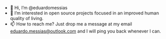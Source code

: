- 👋 Hi, I’m @eduardomessias
- 👀 I’m interested in open source projects focused in an improved human quality of living.
- 📫 How to reach me? Just drop me a message at my email eduardo.messias@outlook.com and I will ping you back whenever I can.

<!---
eduardomessias/eduardomessias is a ✨ special ✨ repository because its `README.md` (this file) appears on your GitHub profile.
You can click the Preview link to take a look at your changes.
--->
